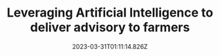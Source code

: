 ---
templateKey: case-study
title: Leveraging Artificial Intelligence to deliver advisory to farmers
projectId: KONNECT
date: 2023-03-31T01:11:14.826Z
featuredimage: /img/aayush_blog.jpg
link: https://www.google.com/
buttonText: Learn More
---